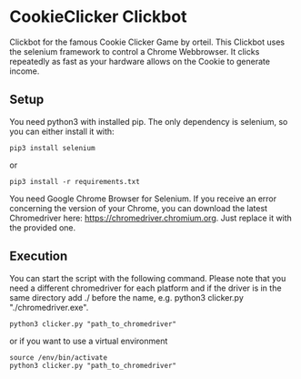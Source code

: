 # CookieClicker Clickbot
Clickbot for the famous Cookie Clicker Game by orteil. This Clickbot uses the selenium framework to control a Chrome Webbrowser. It clicks repeatedly as fast as your hardware allows on the Cookie to generate income. 
## Setup
You need python3 with installed pip. The only dependency is selenium, so you can either install it with:
``` 
pip3 install selenium 
```
or 
```
pip3 install -r requirements.txt
```
You need Google Chrome Browser for Selenium. If you receive an error concerning the version of your Chrome, you can download
the latest Chromedriver here: https://chromedriver.chromium.org. Just replace it with the provided one. 

## Execution
You can start the script with the following command. Please note that you need a different chromedriver for each platform and if the driver is in the same directory add ./ before the name, e.g. python3 clicker.py "./chromedriver.exe".
``` 
python3 clicker.py "path_to_chromedriver"
```
or if you want to use a virtual environment
``` 
source /env/bin/activate
python3 clicker.py "path_to_chromedriver"
```
